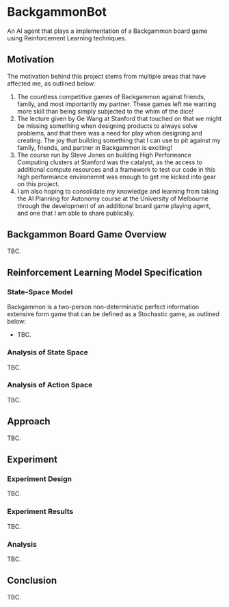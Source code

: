 # BackgammonBot
An AI agent that plays a implementation of a Backgammon board game using Reinforcement Learning techniques.

## Motivation
The motivation behind this project stems from multiple areas that have affected me, as outlined below:
1. The countless competitive games of Backgammon against friends, family, and most importantly my partner. These games left me wanting more skill than being simply subjected to the whim of the dice!
2. The lecture given by Ge Wang at Stanford that touched on that we might be missing something when designing products to always solve problems, and that there was a need for play when designing and creating. The joy that building something that I can use to pit against my family, friends, and partner in Backgammon is exciting!
3. The course run by Steve Jones on building High Performance Computing clusters at Stanford was the catalyst, as the access to additional compute resources and a framework to test our code in this high performance environemnt was enough to get me kicked into gear on this project.
4. I am also hoping to consolidate my knowledge and learning from taking the AI Planning for Autonomy course at the University of Melbourne through the development of an additional board game playing agent, and one that I am able to share publically.

## Backgammon Board Game Overview
TBC.

## Reinforcement Learning Model Specification
### State-Space Model
Backgammon is a two-person non-deterministic perfect information extensive form game that can be defined as a Stochastic game, as outlined below:
- TBC.

### Analysis of State Space
TBC.

### Analysis of Action Space
TBC.

## Approach
TBC.

## Experiment
### Experiment Design
TBC.

### Experiment Results
TBC.

### Analysis
TBC.

## Conclusion
TBC.
